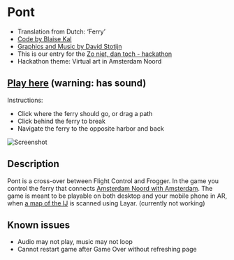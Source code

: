 # Pont

 * Translation from Dutch: ‘Ferry’
 * [Code by Blaise Kal](https://github.com/blaise-io)
 * [Graphics and Music by David Stotijn](https://github.com/dstotijn)
 * This is our entry for the [Zo niet, dan toch - hackathon](http://zonietdanto.ch/)  
 * Hackathon theme: Virtual art in Amsterdam Noord

## [Play here](http://blaise-io.github.io/pont/?map) (warning: has sound)

Instructions:

 * Click where the ferry should go, or drag a path
 * Click behind the ferry to break
 * Navigate the ferry to the opposite harbor and back

![Screenshot](http://i.imgur.com/bioHyXc.png)

## Description

Pont is a cross-over between Flight Control and Frogger. 
In the game you control the ferry that connects [Amsterdam Noord with Amsterdam](http://goo.gl/maps/01P5p).
The game is meant to be playable on both desktop and your mobile phone in AR, when 
[a map of the IJ](http://images.layar.com/panels/referenceimage/img37ee2091-c0cd-4e94-a96f-0d2351c12e75.jpeg) 
is scanned using Layar. (currently not working)

## Known issues

 * Audio may not play, music may not loop
 * Cannot restart game after Game Over without refreshing page
